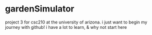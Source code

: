 # gardenSimulator
project 3 for csc210 at the university of arizona. i just want to begin my journey with github! i have a lot to learn, &amp; why not start here 
